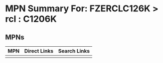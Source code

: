 



# MPN Summary For: FZERCLC126K > rcl : C1206K

## MPNs
  

|MPN|Direct Links|Search Links|
| :--- | :--- | :--- |
||||
